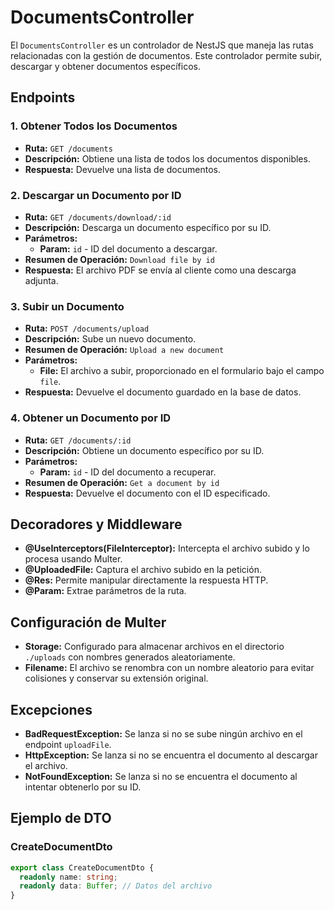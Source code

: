 # DocumentsController

El `DocumentsController` es un controlador de NestJS que maneja las rutas relacionadas con la gestión de documentos. Este controlador permite subir, descargar y obtener documentos específicos.

## Endpoints

### 1. Obtener Todos los Documentos

- **Ruta:** `GET /documents`
- **Descripción:** Obtiene una lista de todos los documentos disponibles.
- **Respuesta:** Devuelve una lista de documentos.

### 2. Descargar un Documento por ID

- **Ruta:** `GET /documents/download/:id`
- **Descripción:** Descarga un documento específico por su ID.
- **Parámetros:**
  - **Param:** `id` - ID del documento a descargar.
- **Resumen de Operación:** `Download file by id`
- **Respuesta:** El archivo PDF se envía al cliente como una descarga adjunta.

### 3. Subir un Documento

- **Ruta:** `POST /documents/upload`
- **Descripción:** Sube un nuevo documento.
- **Resumen de Operación:** `Upload a new document`
- **Parámetros:**
  - **File:** El archivo a subir, proporcionado en el formulario bajo el campo `file`.
- **Respuesta:** Devuelve el documento guardado en la base de datos.

### 4. Obtener un Documento por ID

- **Ruta:** `GET /documents/:id`
- **Descripción:** Obtiene un documento específico por su ID.
- **Parámetros:**
  - **Param:** `id` - ID del documento a recuperar.
- **Resumen de Operación:** `Get a document by id`
- **Respuesta:** Devuelve el documento con el ID especificado.

## Decoradores y Middleware

- **@UseInterceptors(FileInterceptor):** Intercepta el archivo subido y lo procesa usando Multer.
- **@UploadedFile:** Captura el archivo subido en la petición.
- **@Res:** Permite manipular directamente la respuesta HTTP.
- **@Param:** Extrae parámetros de la ruta.

## Configuración de Multer

- **Storage:** Configurado para almacenar archivos en el directorio `./uploads` con nombres generados aleatoriamente.
- **Filename:** El archivo se renombra con un nombre aleatorio para evitar colisiones y conservar su extensión original.

## Excepciones

- **BadRequestException:** Se lanza si no se sube ningún archivo en el endpoint `uploadFile`.
- **HttpException:** Se lanza si no se encuentra el documento al descargar el archivo.
- **NotFoundException:** Se lanza si no se encuentra el documento al intentar obtenerlo por su ID.

## Ejemplo de DTO

### CreateDocumentDto

```typescript
export class CreateDocumentDto {
  readonly name: string;
  readonly data: Buffer; // Datos del archivo
}
